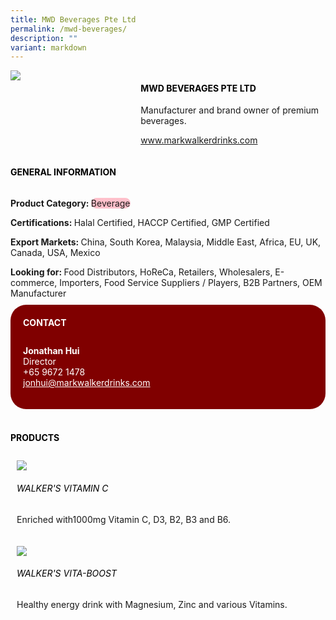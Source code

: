 ```yaml
---
title: MWD Beverages Pte Ltd
permalink: /mwd-beverages/
description: ""
variant: markdown
---
```


<div class="flex-paragraph">
	<div style="display: flex; flex-wrap: wrap;" class="flex-container">
		<div style="flex: 1 1 40%; display: block;" class="card sgds">
			<img src="https://drive.google.com/u/0/uc?id=14WrsKEoxlt-BSdXdt979CnXvh7DivCkM&amp;export=download">
		</div>
		<div style="flex: 1 1 58%; display: block; margin-left: 3px" class="card-sgds">
			<h4 style="text-transform: uppercase; color: black;"><b>MWD Beverages Pte Ltd</b></h4>
			<p>Manufacturer and brand owner of premium beverages.</p>
			<p><a target="_blank" href="https://www.markwalkerdrinks.com">www.markwalkerdrinks.com</a></p>
		</div>
	</div>
</div>

<h4 style="text-transform: uppercase; color: black;">
	<b>General Information</b>
</h4>
<div style="display: flex; flex-wrap: wrap;" class="flex-container">
	<div style="flex: 1 1 65%; display: block; align-self: stretch" class="card sgds">
		<div class="flex-paragraph">
			<p>
				<b>Product Category: </b>
				<span style="background-color: pink; border-radius: 10px;">Beverage</span>
			</p>
			<p>
				<b>Certifications: </b>Halal Certified, HACCP Certified, GMP Certified
			</p>
			<p>
				<b>Export Markets: </b>China, South Korea, Malaysia, Middle East, Africa, EU, UK, Canada, USA, Mexico
			</p>
			<p style="margin-bottom: 10px;">
				<b>Looking for: </b>Food Distributors, HoReCa, Retailers, Wholesalers, E-commerce, Importers, Food Service Suppliers / Players, B2B Partners, OEM Manufacturer
			</p>
		</div>
	</div>
	<div style="flex: 1 1 35%; padding: 10px; display: block; background-color: maroon; border-radius: 25px; align-self: center;" class="card sgds">
		<h4 style="color: white; margin-top: 10px; margin-left: 10px;">CONTACT</h4>
		<div class="flex-paragraph">
			<p style="padding: 10px; color: white;">
				<b>Jonathan Hui</b>
				<br>Director<br>+65 9672 1478<br>
				<a style="color: white;" href="mailto:jonhui@markwalkerdrinks.com">jonhui@markwalkerdrinks.com</a>
			</p>
		</div>
	</div>
</div>
<br>
<h4 style="text-transform: uppercase; color: black;">
	<b>Products</b>
</h4>
<div style="display: flex; flex-wrap: wrap;">
	<div style="flex: 1 1 47%; margin: 10px; display: block;" class="card sgds">
		<div style="display: block;" class="flex-image">
			<img src="https://drive.google.com/u/0/uc?id=11CbEYnC5worSRXXc7fPpvVnhZxfdUhLl&amp;export=download">
		</div>
		<div class="flex-paragraph">
			<h6 style="text-transform: uppercase; color: black;">Walker's Vitamin C</h6>
			<p>Enriched with1000mg Vitamin C, D3, B2, B3 and B6.</p>
		</div>
	</div>
	<div style="flex: 1 1 47%; margin: 10px; display: block;" class="card sgds">
		<div style="display: block;" class="flex-image">
			<img src="https://drive.google.com/u/0/uc?id=1_iq986CEmdENbLY-uL0oRW5W9lvoCptA&amp;export=download">
		</div>
		<div class="flex-paragraph">
			<h6 style="text-transform: uppercase; color: black;">Walker's Vita-Boost</h6>
			<p>Healthy energy drink with Magnesium, Zinc and various Vitamins.</p>
		</div>
	</div>
</div>